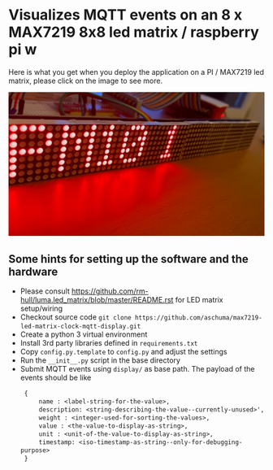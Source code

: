 # Visualizes MQTT events on an 8 x MAX7219 8x8 led matrix / raspberry pi w

Here is what you get when you deploy the application on a PI / MAX7219 led matrix, please click on the image to see more.

[![Demo](https://github.com/aschuma/max7219-led-matrix-clock-mqtt-display/blob/main/img/max-display.jpg)](https://youtu.be/OGFmESPtSfg)


## Some hints for setting up the software and the hardware

* Please consult https://github.com/rm-hull/luma.led_matrix/blob/master/README.rst for LED matrix setup/wiring
* Checkout source code `git clone https://github.com/aschuma/max7219-led-matrix-clock-mqtt-display.git`
* Create a python 3 virtual environment
* Install 3rd party libraries defined in `requirements.txt`
* Copy `config.py.template` to `config.py` and adjust the settings
* Run the `__init__.py` script in the base directory   
* Submit MQTT events using `display/` as base path. The payload of the events should be like   
   ```
    {
        name : <label-string-for-the-value>,
        description: <string-describing-the-value--currently-unused>',
        weight : <integer-used-for-sorting-the-values>,
        value : <the-value-to-display-as-string>,
        unit : <unit-of-the-value-to-display-as-string>,
        timestamp: <iso-timestamp-as-string--only-for-debugging-purpose>
    }
   ```


